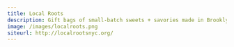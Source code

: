 ```yaml
---
title: Local Roots
description: Gift bags of small-batch sweets + savories made in Brooklyn for the holidays.
image: /images/localroots.png
siteurl: http://localrootsnyc.org/
---
```

